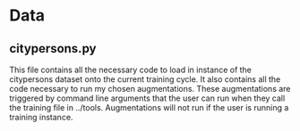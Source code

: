 # Data

## citypersons.py

This file contains all the necessary code to load in instance of the citypersons dataset onto the current training cycle. It also contains
all the code necessary to run my chosen augmentations. These augmentations are triggered by command line arguments that the user can run
when they call the training file in ../tools. Augmentations will not run if the user is running a training instance.

